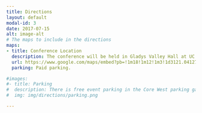 ```yaml
---
title: Directions
layout: default
modal-id: 3
date: 2017-07-15
alt: image-alt
# The maps to include in the directions
maps:
- title: Conference Location
  description: The conference will be held in Gladys Valley Hall at UC Davis.
  url: https://www.google.com/maps/embed?pb=!1m18!1m12!1m3!1d3121.041276347613!2d-121.76590174849602!3d38.53281667952857!2m3!1f0!2f0!3f0!3m2!1i1024!2i768!4f13.1!3m3!1m2!1s0x80852902c9d969a7%3A0xaa647225d10f76a3!2sGladys%20Valley%20Hall%2C%20Davis%2C%20CA%2095616!5e0!3m2!1sen!2sus!4v1566680666087!5m2!1sen!2sus
  parking: Paid parking.

#images:
#- title: Parking
#  description: There is free event parking in the Core West parking garage, street parking, and parking lots in the red boxes below. There is also street parking for vehicles greater than 8' tall and long vehicles in the street and parking lots.
#  img: img/directions/parking.png

---
```

